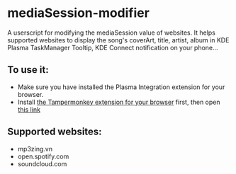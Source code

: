 # mediaSession-modifier
A userscript for modifying the mediaSession value of websites.
It helps supported websites to display the song's coverArt, title, artist, album in KDE Plasma TaskManager Tooltip, KDE Connect notification on your phone...

## To use it:
- Make sure you have installed the Plasma Integration extension for your browser.
- Install [the Tampermonkey extension for your browser](https://www.tampermonkey.net/) first, then open [this link](https://raw.githubusercontent.com/trmdi/mediaSession-modifier/master/mediaSession-modifier.user.js)


## Supported websites:
- mp3zing.vn
- open.spotify.com
- soundcloud.com
